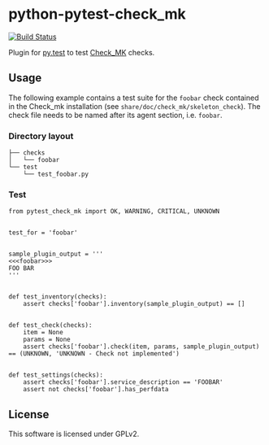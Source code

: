 # python-pytest-check\_mk

[![Build Status](https://travis-ci.org/tom-mi/python-pytest-check_mk.svg?branch=master)](https://travis-ci.org/tom-mi/python-pytest-check_mk)

Plugin for [py.test](http://pytest.org/) to test [Check_MK](https://mathias-kettner.de/check_mk.html) checks.

## Usage

The following example contains a test suite for the `foobar` check contained in the Check\_mk installation (see `share/doc/check_mk/skeleton_check`).
The check file needs to be named after its agent section, i.e. `foobar`.

### Directory layout

    ├── checks
    │   └── foobar
    └── test
        └── test_foobar.py

### Test

    from pytest_check_mk import OK, WARNING, CRITICAL, UNKNOWN


    test_for = 'foobar'


    sample_plugin_output = '''
    <<<foobar>>>
    FOO BAR
    '''


    def test_inventory(checks):
        assert checks['foobar'].inventory(sample_plugin_output) == []


    def test_check(checks):
        item = None
        params = None
        assert checks['foobar'].check(item, params, sample_plugin_output) == (UNKNOWN, 'UNKNOWN - Check not implemented')


    def test_settings(checks):
        assert checks['foobar'].service_description == 'FOOBAR'
        assert not checks['foobar'].has_perfdata

## License

This software is licensed under GPLv2.
